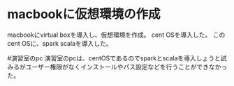 # macbookに仮想環境の作成
macbookにvirtual boxを導入し、仮想環境を作成。
cent OSを導入した。
このcent OSに、spark scalaを導入した。

#演習室のpc
演習室のpcは、centOSであるのでsparkとscalaを導入しょうと試みるがユーザー権限がなくインストールやパス設定などを行うことができなかった。
